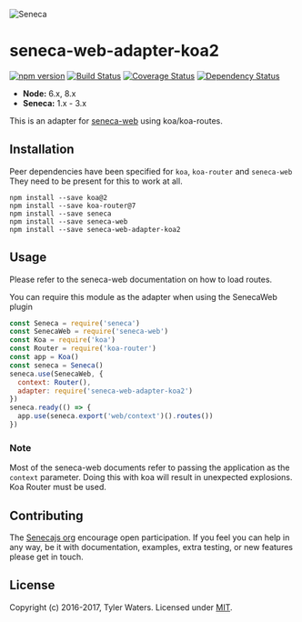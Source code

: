 ![Seneca][Logo]

# seneca-web-adapter-koa2

[![npm version][npm-badge]][npm-url]
[![Build Status][travis-badge]][travis-url]
[![Coverage Status][coveralls-badge]][coveralls-url]
[![Dependency Status][david-badge]][david-url]

- __Node:__ 6.x, 8.x
- __Seneca:__ 1.x - 3.x

This is an adapter for [seneca-web](https://github.com/senecajs/seneca-web/) using koa/koa-routes.

## Installation

Peer dependencies have been specified for `koa`, `koa-router` and `seneca-web`
They need to be present for this to work at all.

```
npm install --save koa@2
npm install --save koa-router@7
npm install --save seneca
npm install --save seneca-web
npm install --save seneca-web-adapter-koa2
```

## Usage

Please refer to the seneca-web documentation on how to load routes.

You can require this module as the adapter when using the SenecaWeb plugin

```js
const Seneca = require('seneca')
const SenecaWeb = require('seneca-web')
const Koa = require('koa')
const Router = require('koa-router')
const app = Koa()
const seneca = Seneca()
seneca.use(SenecaWeb, {
  context: Router(),
  adapter: require('seneca-web-adapter-koa2')
})
seneca.ready(() => {
  app.use(seneca.export('web/context')().routes())
})
```

### Note

Most of the seneca-web documents refer to passing the application as the `context` parameter.
Doing this with koa will result in unexpected explosions. Koa Router must be used. 


## Contributing
The [Senecajs org][] encourage open participation. If you feel you can help in any way,
be it with documentation, examples, extra testing, or new features please get in touch.

## License
Copyright (c) 2016-2017, Tyler Waters.
Licensed under [MIT][].

[Logo]: http://senecajs.org/files/assets/seneca-logo.png
[npm-badge]: https://badge.fury.io/js/seneca-web-adapter-koa2.svg
[npm-url]: https://badge.fury.io/js/seneca-web-adapter-koa2
[travis-badge]: https://travis-ci.org/senecajs/seneca-web-adapter-koa2.svg?branch=master
[travis-url]: https://travis-ci.org/senecajs/seneca-web-adapter-koa2
[coveralls-badge]: https://coveralls.io/repos/github/senecajs/seneca-web-adapter-koa2/badge.svg?branch=master
[coveralls-url]: https://coveralls.io/github/senecajs/seneca-web-adapter-koa2?branch=master
[david-badge]: https://david-dm.org/senecajs/seneca-web-adapter-koa2.svg
[david-url]: https://david-dm.org/senecajs/seneca-web-adapter-koa2
[Senecajs org]: https://github.com/senecajs/
[MIT]: ./LICENSE
